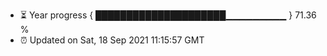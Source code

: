 - ⏳ Year progress { █████████████████████▁▁▁▁▁▁▁▁▁ } 71.36 %
- ⏰ Updated on Sat, 18 Sep 2021 11:15:57 GMT

